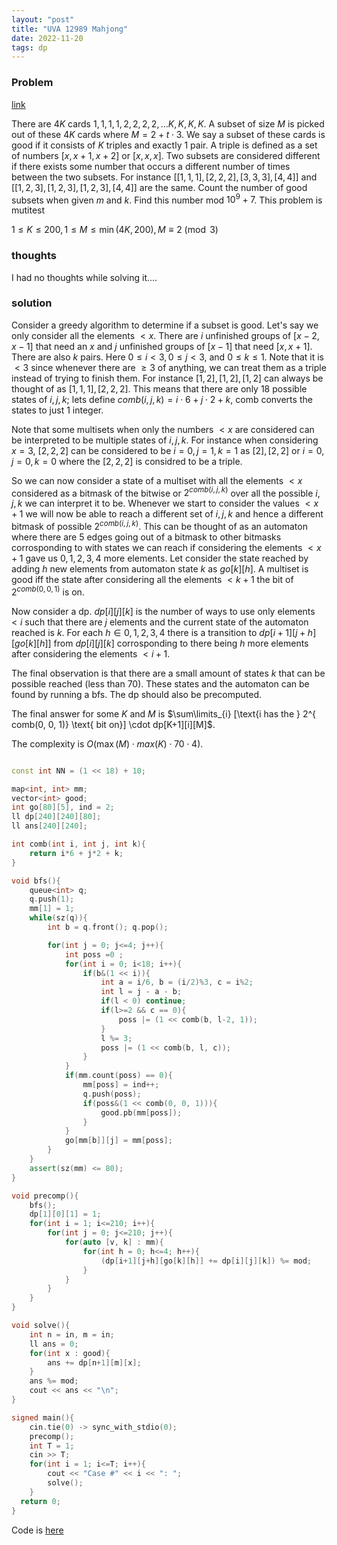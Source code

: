 ```yaml
---
layout: "post"
title: "UVA 12989 Mahjong"
date: 2022-11-20
tags: dp
---
```



### Problem

[link](https://vjudge.net/problem/UVA-12989)

There are $4K$ cards $1, 1, 1, 1, 2, 2, 2, 2, \dots K, K, K, K$. A subset of size $M$ is picked out of these $4K$ cards where $M  = 2 + t\cdot3$. We say a subset of these cards is good if it consists of $K$ triples and exactly $1$ pair. A triple is defined as a set of numbers $[x, x+1, x+2]$ or $[x, x, x]$. Two subsets are considered different if there exists some number that occurs a different number of times between the two subsets. For instance $[[1, 1, 1], [2, 2, 2], [3, 3, 3], [4, 4]]$ and $[[1, 2, 3], [1, 2, 3], [1, 2, 3], [4, 4]]$ are the same. Count the number of good subsets when given $m$ and $k$. Find this number mod $10^9 + 7$. This problem is mutitest


$1 \leq K \leq 200, 1 \leq M \leq \min(4K, 200), M \equiv 2 \pmod{3}$ 


### thoughts

I had no thoughts while solving it....


### solution

Consider a greedy algorithm to determine if a subset is good. Let's say we only consider all the elements $< x$. There are $i$ unfinished groups of $[x-2, x-1]$ that need an $x$ and $j$ unfinished groups of $[x-1]$ that need $[x, x+1]$. There are also $k$ pairs. Here $0 \leq i < 3, 0 \leq j < 3$, and $0 \leq k \leq 1$. Note that it is $<3$ since whenever there are $\geq 3$ of anything, we can treat them as a triple instead of trying to finish them. For instance $[1, 2], [1, 2], [1, 2]$ can always be thought of as $[1, 1, 1], [2, 2, 2]$. This means that there are only $18$ possible states of $i, j, k$; lets define $comb(i, j, k) = i \cdot 6 + j \cdot 2 + k$, comb converts the states to just 1 integer. 


Note that some multisets when only the numbers $< x$ are considered can be interpreted to be multiple states of $i, j, k$. For instance when considering $x = 3$, $[2, 2, 2]$ can be considered to be $i = 0, j = 1, k = 1$ as $[2], [2, 2]$ or $i = 0, j = 0, k = 0$ where the $[2, 2, 2]$ is considred to be a triple.  

So we can now consider a state of a multiset with all the elements $< x$ considered as a bitmask of the bitwise or $2^{comb(i, j, k)}$ over all the possible $i, j, k$ we can interpret it to be. Whenever we start to consider the values $< x + 1$ we will now be able to reach a different set of $i, j, k$ and hence a different bitmask of possible $2^{comb(i, j, k)}$. This can be thought of as an automaton where there are $5$ edges going out of a bitmask to other bitmasks corrosponding to with states we can reach if considering the elements $< x +1$ gave us $0, 1, 2, 3, 4$ more elements. Let consider the state reached by adding $h$ new elements from automaton state $k$ as $go[k][h]$. A multiset is good iff the state after considering all the elements $< k+1$ the bit of $2^{comb(0, 0, 1)}$ is on.

Now consider a dp. $dp[i][j][k]$ is the number of ways to use only elements $< i$ such that there are $j$ elements and the current state of the automaton reached is $k$. For each $h \in {0, 1, 2, 3, 4}$ there is a transition to $dp[i+1][j+h][go[k][h]]$ from $dp[i][j][k]$ corrosponding to there being $h$ more elements after considering the elements $< i+1$. 

The final observation is that there are a small amount of states $k$ that can be possible reached (less than 70). These states and the automaton can be found by running a bfs. The dp should also be precomputed.

The final answer for some $K$ and  $M$ is $\sum\limits_{i} [\text{i has the } 2^{ comb(0, 0, 1)} \text{ bit on}] \cdot dp[K+1][i][M]$.

The complexity is $O(\max(M) \cdot max(K) \cdot 70 \cdot 4)$. 


```cpp

const int NN = (1 << 18) + 10;

map<int, int> mm;
vector<int> good;
int go[80][5], ind = 2;
ll dp[240][240][80];
ll ans[240][240];

int comb(int i, int j, int k){
	return i*6 + j*2 + k;
}

void bfs(){
	queue<int> q;
	q.push(1);
	mm[1] = 1;
	while(sz(q)){
		int b = q.front(); q.pop();

		for(int j = 0; j<=4; j++){
			int poss =0 ;
			for(int i = 0; i<18; i++){
				if(b&(1 << i)){
					int a = i/6, b = (i/2)%3, c = i%2;
					int l = j - a - b;
					if(l < 0) continue;
					if(l>=2 && c == 0){
						poss |= (1 << comb(b, l-2, 1));
					}
					l %= 3;
					poss |= (1 << comb(b, l, c));
				}
			}
			if(mm.count(poss) == 0){
				mm[poss] = ind++;
				q.push(poss);
				if(poss&(1 << comb(0, 0, 1))){
					good.pb(mm[poss]);
				}
			}
			go[mm[b]][j] = mm[poss];
		}
	}
	assert(sz(mm) <= 80);
}

void precomp(){
	bfs();
	dp[1][0][1] = 1;
	for(int i = 1; i<=210; i++){
		for(int j = 0; j<=210; j++){
			for(auto [v, k] : mm){
				for(int h = 0; h<=4; h++){
					(dp[i+1][j+h][go[k][h]] += dp[i][j][k]) %= mod;
				}
			}
		}
	}
}

void solve(){
	int n = in, m = in;
	ll ans = 0;
	for(int x : good){
		ans += dp[n+1][m][x];
	}
	ans %= mod;
	cout << ans << "\n";
}

signed main(){
	cin.tie(0) -> sync_with_stdio(0);
	precomp();
	int T = 1;
	cin >> T;
	for(int i = 1; i<=T; i++){
		cout << "Case #" << i << ": ";
		solve();
	}
  return 0;
}
```

Code is [here](https://vjudge.net/solution/39748079/RH5Shhnwgh1ZrmzhYxx7)
